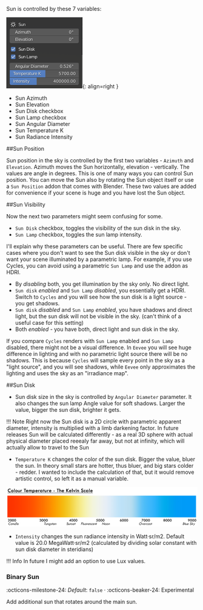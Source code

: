 Sun is controlled by these 7 variables:

![sun panel](img/UI/UI_sun.PNG){: align=right }  

- Sun Azimuth
- Sun Elevation
- Sun Disk checkbox
- Sun Lamp checkbox
- Sun Angular Diameter
- Sun Temperature K
- Sun Radiance Intensity

##Sun Position

Sun position in the sky is controlled by the first two variables - `Azimuth` and `Elevation`. Azimuth moves the Sun
horizontally, elevation - vertically. The values are angle in degrees. This is one of many ways you can control Sun
position. You can move the Sun also by rotating the Sun object itself or use a `Sun Position` addon that comes with
Blender. These two values are added for convenience if your scene is huge and you have lost the Sun object.

##Sun Visibility

Now the next two parameters might seem confusing for some.

- `Sun Disk` checkbox, toggles the visibility of the sun disk in the sky. 
- `Sun Lamp` checkbox, toggles the sun lamp intensity. 

I'll explain why these parameters can be useful. There are few specific cases where you don't want to see the Sun disk
visible in the sky or don't want your scene illuminated by a parametric lamp. For example, if you use Cycles, you can
avoid using a parametric `Sun Lamp` and use the addon as HDRI.

- By _disabling_ both, you get illumination by the sky only. No direct light.
- `Sun disk` _enabled_ and `Sun Lamp` _disabled_, you essentially get a HDRI. Switch to `Cycles` and you will see how
the sun disk is a light source - you get shadows.
- `Sun disk` _disabled_ and `Sun Lamp` _enabled_, you have shadows and direct light, but the sun disk will not be
visible in the sky. (can't think of a useful case for this setting)
- Both _enabled_ - you have both, direct light and sun disk in the sky. 

If you compare `Cycles` renders with `Sun Lamp` enabled and `Sun Lamp` disabled, there might not be a visual difference.
In `Eevee` you will see huge difference in lighting and with no parametric light source there will be no shadows.
This is because `Cycles` will sample every point in the sky as a "light source", and you will see shadows, while `Eevee`
only approximates the lighting and uses the sky as an "irradiance map".

##Sun Disk

- Sun disk size in the sky is controlled by `Angular Diameter` parameter. It also changes the sun lamp Angle value for
soft shadows. Larger the value, bigger the sun disk, brighter it gets. 

!!! Note
    Right now the Sun disk is a 2D circle with parametric apparent diameter, intensity is multiplied with a limb
    darkening factor. In future releases Sun will be calculated differently - as a real 3D sphere with actual physical
    diameter placed reeealy far away, but not at infinity, which will actually allow to travel to the Sun

- `Temperature K` changes the color of the sun disk. Bigger the value, bluer the sun. In theory small stars are hotter,
thus bluer, and big stars colder - redder. I wanted to include the calculation of that, but it would remove artistic
control, so left it as a manual variable.

![GUI_sun](img/UI/Kelvins.jpeg)

- `Intensity` changes the sun radiance intensity in Watt·sr/m2.
Default value is 20.0 MegaWatt·sr/m2 (calculated by dividing solar constant with sun disk diameter in steridians)

!!! Info
    In future I might add an option to use Lux values.

### Binary Sun
:octicons-milestone-24: _Default_: `false` · :octicons-beaker-24: Experimental

Add additional sun that rotates around the main sun. 

